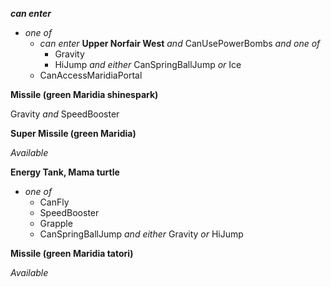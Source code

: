 ﻿***can enter***

- *one of*
  - *can enter* **Upper Norfair West** *and* CanUsePowerBombs *and one of*
    - Gravity
    - HiJump *and either* CanSpringBallJump *or* Ice
  - CanAccessMaridiaPortal

**Missile (green Maridia shinespark)**

Gravity *and* SpeedBooster

**Super Missile (green Maridia)**

*Available*

**Energy Tank, Mama turtle**

- *one of*
  - CanFly
  - SpeedBooster
  - Grapple
  - CanSpringBallJump *and either* Gravity *or* HiJump

**Missile (green Maridia tatori)**

*Available*
